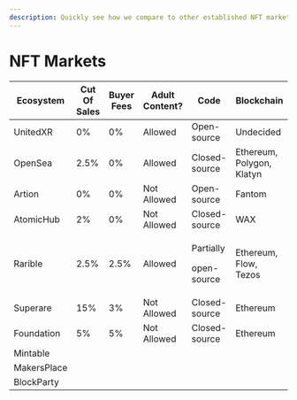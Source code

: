 ```yaml
---
description: Quickly see how we compare to other established NFT markets
---
```


# NFT Markets

| Ecosystem   | Cut Of Sales | Buyer Fees | Adult Content? | Code                               | Blockchain                |
| ----------- | ------------ | ---------- | -------------- | ---------------------------------- | ------------------------- |
| UnitedXR    | 0%           | 0%         | Allowed        | Open-source                        | Undecided                 |
| OpenSea     | 2.5%         | 0%         | Allowed        | Closed-source                      | Ethereum, Polygon, Klatyn |
| Artion      | 0%           | 0%         | Not Allowed    | Open-source                        | Fantom                    |
| AtomicHub   | 2%           | 0%         | Not Allowed    | Closed-source                      | WAX                       |
| Rarible     | 2.5%         | 2.5%       | Allowed        | <p>Partially</p><p>open-source</p> | Ethereum, Flow, Tezos     |
| Superare    | 15%          | 3%         | Not Allowed    | Closed-source                      | Ethereum                  |
| Foundation  | 5%           | 5%         | Not Allowed    | Closed-source                      | Ethereum                  |
| Mintable    |              |            |                |                                    |                           |
| MakersPlace |              |            |                |                                    |                           |
| BlockParty  |              |            |                |                                    |                           |
